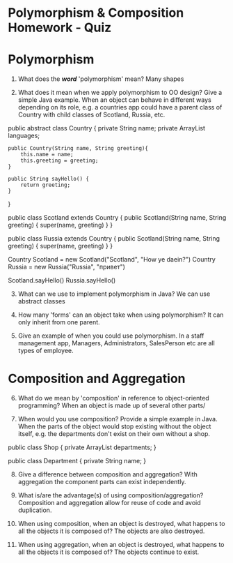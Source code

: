 # Polymorphism & Composition Homework - Quiz

# Polymorphism

1. What does the **_word_** 'polymorphism' mean?
   Many shapes

2. What does it mean when we apply polymorphism to OO design? Give a simple Java example.
   When an object can behave in different ways depending on its role, e.g. a countries app could have a parent class of Country with child classes of Scotland, Russia, etc.

public abstract class Country {
private String name;
private ArrayList<String> languages;

    public Country(String name, String greeting){
        this.name = name;
        this.greeting = greeting;
    }

    public String sayHello() {
        return greeting;
    }

}

public class Scotland extends Country {
public Scotland(String name, String greeting) {
super(name, greeting)
}
}

public class Russia extends Country {
public Scotland(String name, String greeting) {
super(name, greeting)
}
}

Country Scotland = new Scotland("Scotland", "How ye daein?")
Country Russia = new Russia("Russia", "привет")

Scotland.sayHello()
Russia.sayHello()

3. What can we use to implement polymorphism in Java?
   We can use abstract classes

4. How many 'forms' can an object take when using polymorphism?
   It can only inherit from one parent.

5. Give an example of when you could use polymorphism.
   In a staff management app, Managers, Administrators, SalesPerson etc are all types of employee.

# Composition and Aggregation

6. What do we mean by 'composition' in reference to object-oriented programming?
   When an object is made up of several other parts/

7. When would you use composition? Provide a simple example in Java.
   When the parts of the object would stop existing without the object itself, e.g. the departments don't exist on their own without a shop.

public class Shop {
private ArrayList<Department> departments;
}

public class Department {
private String name;
}

8. Give a difference between composition and aggregation?
   With aggregation the component parts can exist independently.

9. What is/are the advantage(s) of using composition/aggregation?
   Composition and aggregation allow for reuse of code and avoid duplication.

10. When using composition, when an object is destroyed, what happens to all the objects it is composed of?
    The objects are also destroyed.

11. When using aggregation, when an object is destroyed, what happens to all the objects it is composed of?
    The objects continue to exist.
